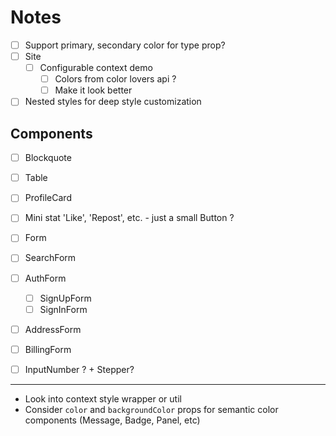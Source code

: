 
# Notes

- [ ] Support primary, secondary color for type prop?
- [ ] Site
  - [ ] Configurable context demo
    - [ ] Colors from color lovers api ?
    - [ ] Make it look better
- [ ] Nested styles for deep style customization

## Components

- [ ] Blockquote
- [ ] Table

- [ ] ProfileCard
- [ ] Mini stat 'Like', 'Repost', etc. - just a small Button ?
- [ ] Form
- [ ] SearchForm
- [ ] AuthForm
  - [ ] SignUpForm
  - [ ] SignInForm
- [ ] AddressForm
- [ ] BillingForm
- [ ] InputNumber ? + Stepper?

---

- Look into context style wrapper or util
- Consider `color` and `backgroundColor` props for semantic color components (Message, Badge, Panel, etc)

